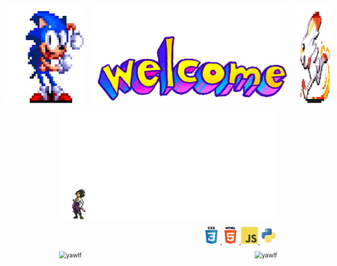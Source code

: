 
<div style="display: flex; flex-direction: column; align-items: center;">
  <div style="display: flex; justify-content: center; width: 100%;">
    <img src="sonic.gif" alt="sonicgif" style="width: 180px; margin: 10px;">
    <img src="welcome.gif" alt="welcomegif" style="width: 450px; margin: 10px;">
    <img src="scorbunny.gif" alt="scorbunnygif" style="width: 80px; margin: 10px;">
  </div>
  <img src="naruto.gif" alt="narutogif" style="width: 100%; max-width: 1000px; margin-top: 10px;">
</div>

<p align="right"> <a href="https://www.w3schools.com/css/" target="_blank" rel="noreferrer"> <img src="https://raw.githubusercontent.com/devicons/devicon/master/icons/css3/css3-original-wordmark.svg" alt="css3" width="40" height="40"/> </a> <a href="https://www.w3.org/html/" target="_blank" rel="noreferrer"> <img src="https://raw.githubusercontent.com/devicons/devicon/master/icons/html5/html5-original-wordmark.svg" alt="html5" width="40" height="40"/> </a> <a href="https://developer.mozilla.org/en-US/docs/Web/JavaScript" target="_blank" rel="noreferrer"> <img src="https://raw.githubusercontent.com/devicons/devicon/master/icons/javascript/javascript-original.svg" alt="javascript" width="40" height="40"/> </a> <a href="https://www.python.org" target="_blank" rel="noreferrer"> <img src="https://raw.githubusercontent.com/devicons/devicon/master/icons/python/python-original.svg" alt="python" width="40" height="40"/> </a> </p>

<div style="display: flex; justify-content: space-between;">
  <img src="https://github-readme-streak-stats.herokuapp.com/?user=yawlf&" alt="yawlf" />
  <img src="https://github-readme-stats.vercel.app/api/top-langs?username=yawlf&show_icons=true&locale=en&layout=compact" alt="yawlf" style="margin-left: 20px;" />
</div>
